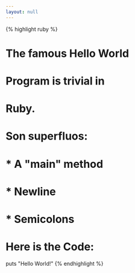 ```yaml
---
layout: null
---
```


{% highlight ruby %}
# The famous Hello World
# Program is trivial in
# Ruby. 
# Son superfluos:
#
# * A "main" method
# * Newline
# * Semicolons
#
# Here is the Code:

puts "Hello World!"
{% endhighlight %}
